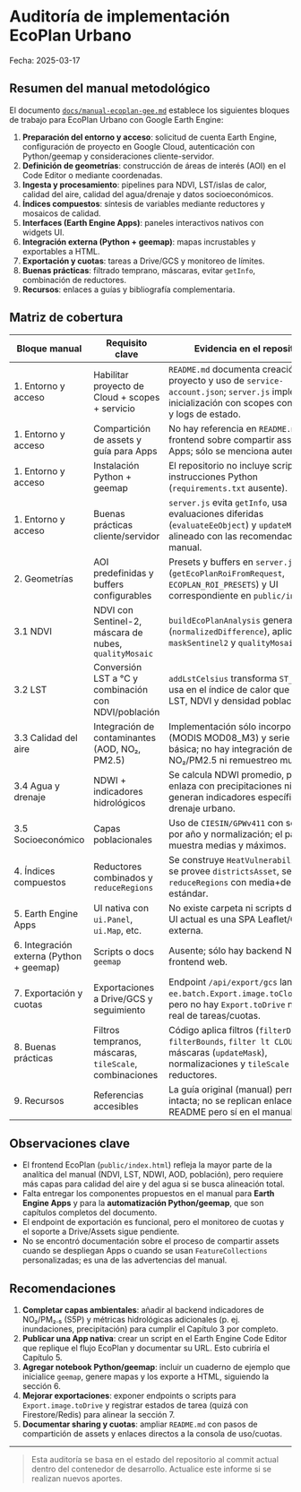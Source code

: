 # Auditoría de implementación EcoPlan Urbano

Fecha: 2025-03-17

## Resumen del manual metodológico

El documento [`docs/manual-ecoplan-gee.md`](./manual-ecoplan-gee.md) establece los siguientes bloques de trabajo para EcoPlan Urbano con Google Earth Engine:

1. **Preparación del entorno y acceso**: solicitud de cuenta Earth Engine, configuración de proyecto en Google Cloud, autenticación con Python/geemap y consideraciones cliente-servidor.
2. **Definición de geometrías**: construcción de áreas de interés (AOI) en el Code Editor o mediante coordenadas.
3. **Ingesta y procesamiento**: pipelines para NDVI, LST/islas de calor, calidad del aire, calidad del agua/drenaje y datos socioeconómicos.
4. **Índices compuestos**: síntesis de variables mediante reductores y mosaicos de calidad.
5. **Interfaces (Earth Engine Apps)**: paneles interactivos nativos con widgets UI.
6. **Integración externa (Python + geemap)**: mapas incrustables y exportables a HTML.
7. **Exportación y cuotas**: tareas a Drive/GCS y monitoreo de límites.
8. **Buenas prácticas**: filtrado temprano, máscaras, evitar `getInfo`, combinación de reductores.
9. **Recursos**: enlaces a guías y bibliografía complementaria.

## Matriz de cobertura

| Bloque manual | Requisito clave | Evidencia en el repositorio | Estado |
| --- | --- | --- | --- |
| 1. Entorno y acceso | Habilitar proyecto de Cloud + scopes + servicio | `README.md` documenta creación de proyecto y uso de `service-account.json`; `server.js` implementa inicialización con scopes configurables y logs de estado. | ✅ Cumplido |
| 1. Entorno y acceso | Compartición de assets y guía para Apps | No hay referencia en `README.md` ni en el frontend sobre compartir assets para Apps; sólo se menciona autenticación. | ⚠️ Parcial |
| 1. Entorno y acceso | Instalación Python + geemap | El repositorio no incluye scripts ni instrucciones Python (`requirements.txt` ausente). | ❌ No cubierto |
| 1. Entorno y acceso | Buenas prácticas cliente/servidor | `server.js` evita `getInfo`, usa evaluaciones diferidas (`evaluateEeObject`) y `updateMask`, alineado con las recomendaciones del manual. | ✅ Cumplido |
| 2. Geometrías | AOI predefinidas y buffers configurables | Presets y buffers en `server.js` (`getEcoPlanRoiFromRequest`, `ECOPLAN_ROI_PRESETS`) y UI correspondiente en `public/index.html`. | ✅ Cumplido |
| 3.1 NDVI | NDVI con Sentinel-2, máscara de nubes, `qualityMosaic` | `buildEcoPlanAnalysis` genera NDVI (`normalizedDifference`), aplica `maskSentinel2` y `qualityMosaic`. | ✅ Cumplido |
| 3.2 LST | Conversión LST a °C y combinación con NDVI/población | `addLstCelsius` transforma `ST_B10` y se usa en el índice de calor que mezcla LST, NDVI y densidad poblacional. | ✅ Cumplido |
| 3.3 Calidad del aire | Integración de contaminantes (AOD, NO₂, PM2.5) | Implementación sólo incorpora AOD (MODIS MOD08_M3) y serie temporal básica; no hay integración de NO₂/PM2.5 ni remuestreo multi-capa. | ⚠️ Parcial |
| 3.4 Agua y drenaje | NDWI + indicadores hidrológicos | Se calcula NDWI promedio, pero no se enlaza con precipitaciones ni se generan indicadores específicos de drenaje urbano. | ⚠️ Parcial |
| 3.5 Socioeconómico | Capas poblacionales | Uso de `CIESIN/GPWv411` con selección por año y normalización; el panel muestra medias y máximos. | ✅ Cumplido |
| 4. Índices compuestos | Reductores combinados y `reduceRegions` | Se construye `HeatVulnerability` y, si se provee `districtsAsset`, se ejecuta `reduceRegions` con media+desv. estándar. | ✅ Cumplido |
| 5. Earth Engine Apps | UI nativa con `ui.Panel`, `ui.Map`, etc. | No existe carpeta ni scripts de Apps; la UI actual es una SPA Leaflet/Chart.js externa. | ❌ No cubierto |
| 6. Integración externa (Python + geemap) | Scripts o docs `geemap` | Ausente; sólo hay backend Node y frontend web. | ❌ No cubierto |
| 7. Exportación y cuotas | Exportaciones a Drive/GCS y seguimiento | Endpoint `/api/export/gcs` lanza `ee.batch.Export.image.toCloudStorage`, pero no hay `Export.toDrive` ni tracking real de tareas/cuotas. | ⚠️ Parcial |
| 8. Buenas prácticas | Filtros tempranos, máscaras, `tileScale`, combinaciones | Código aplica filtros (`filterDate`, `filterBounds`, `filter lt CLOUDY`), máscaras (`updateMask`), normalizaciones y `tileScale` en reductores. | ✅ Cumplido |
| 9. Recursos | Referencias accesibles | La guía original (manual) permanece intacta; no se replican enlaces en README pero sí en el manual. | ✅ Cumplido |

## Observaciones clave

- El frontend EcoPlan (`public/index.html`) refleja la mayor parte de la analítica del manual (NDVI, LST, NDWI, AOD, población), pero requiere más capas para calidad del aire y del agua si se busca alineación total.
- Falta entregar los componentes propuestos en el manual para **Earth Engine Apps** y para la **automatización Python/geemap**, que son capítulos completos del documento.
- El endpoint de exportación es funcional, pero el monitoreo de cuotas y el soporte a Drive/Assets sigue pendiente.
- No se encontró documentación sobre el proceso de compartir assets cuando se despliegan Apps o cuando se usan `FeatureCollections` personalizadas; es una de las advertencias del manual.

## Recomendaciones

1. **Completar capas ambientales**: añadir al backend indicadores de NO₂/PM₂.₅ (S5P) y métricas hidrológicas adicionales (p. ej. inundaciones, precipitación) para cumplir el Capítulo 3 por completo.
2. **Publicar una App nativa**: crear un script en el Earth Engine Code Editor que replique el flujo EcoPlan y documentar su URL. Esto cubriría el Capítulo 5.
3. **Agregar notebook Python/geemap**: incluir un cuaderno de ejemplo que inicialice `geemap`, genere mapas y los exporte a HTML, siguiendo la sección 6.
4. **Mejorar exportaciones**: exponer endpoints o scripts para `Export.image.toDrive` y registrar estados de tarea (quizá con Firestore/Redis) para alinear la sección 7.
5. **Documentar sharing y cuotas**: ampliar `README.md` con pasos de compartición de assets y enlaces directos a la consola de uso/cuotas.

---

> Esta auditoría se basa en el estado del repositorio al commit actual dentro del contenedor de desarrollo. Actualice este informe si se realizan nuevos aportes.
